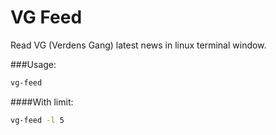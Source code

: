 VG Feed
==============

Read VG (Verdens Gang) latest news in linux terminal window.

###Usage:
```bash
vg-feed
```

####With limit:
```bash
vg-feed -l 5
```
